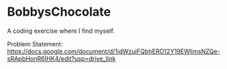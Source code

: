 # BobbysChocolate
A coding exercise where I find myself.

Problem Statement: https://docs.google.com/document/d/1idWzuiFQbhERO12Y19EWljmsNZQe-sRApbHonR6IHK4/edit?usp=drive_link

